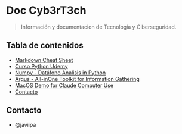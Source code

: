 # Doc Cyb3rT3ch
> Información y documentacion de Tecnologia y Ciberseguridad.

## Tabla de contenidos
* [Markdown Cheat Sheet](https://github.com/Javiipa68/info/blob/main/markdown-cheat-sheet.md)
* [Curso Python Udemy](https://github.com/Javiipa68/info/blob/main/Curso%20Python%20Udemy.md)
* [Numpy - Datáfono Analisis in Python](https://github.com/Javiipa68/info/blob/main/numpy.md)
* [Argus - All-inOne Toolkit for Information Gathering](https://github.com/Javiipa68/info/blob/main/Argus%20README.md)
* [MacOS Demo for Claude Computer Use](https://github.com/PallavAg/claude-computer-use-macos?tab=readme-ov-file)
* [Contacto](#contacto)


## Contacto 
- @javiipa
  
